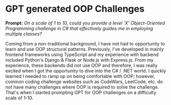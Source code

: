 # GPT generated OOP Challenges
**Prompt:** *On a scale of 1 to 10, could you provide a level 'X' Object-Oriented Programming challenge in C# that effectively guides me in employing multiple classes?*

Coming from a non-traditional background, I have not had to opportunity to learn and use OOP structural patterns. Previously, I've developed in mainly frontend frameworks using TypeScript and my experience with backend included Python's Django & Flask or Node.js with Express.js. From my experience, these backends did not use OOP and therefore, I was really excited when I got the opportunity to dive into the C# / .NET world. I quickly learned I needed to ramp up on being comfortable with OOP; however, common coding challenge websites such as CodeWars, LeetCode, etc. do not have many challenges where OOP is required to solve the challenge. That's when I started prompting GPT for OOP challenges on a difficulty scale of 1-10. 
